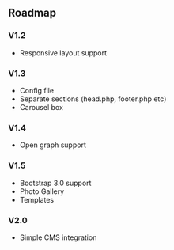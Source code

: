 ## Roadmap

### V1.2
* Responsive layout support

### V1.3
* Config file
* Separate sections (head.php, footer.php etc)
* Carousel box

### V1.4
* Open graph support

### V1.5
* Bootstrap 3.0 support 
* Photo Gallery
* Templates

### V2.0
* Simple CMS integration
